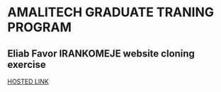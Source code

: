 # AMALITECH GRADUATE TRANING PROGRAM
## Eliab Favor IRANKOMEJE website cloning exercise

[HOSTED LINK](https://favor-star.github.io/cinnamon-clone/src/index.html)
